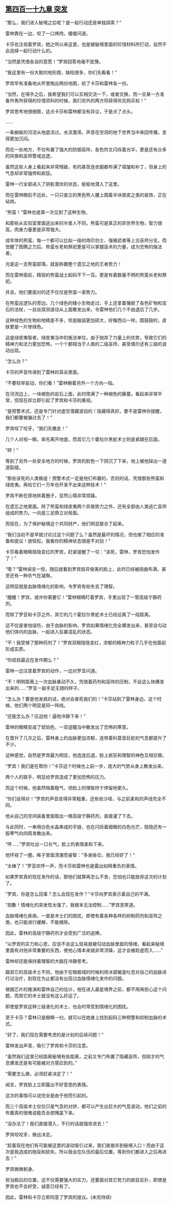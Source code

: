 ## [第四百一十九章 突发](https://www.xxbiquge.com/11_11222/8912716.html)


  “那么，我们进入秘境之后呢？是一起行动还是单独探索？”

  雷林靠在一边，咬了一口烤肉，缓缓问道。

  卡莎也注视着罗宾，她之所以来这里，也是被秘境里面的珍惜材料所打动，自然不会选择一起行动什么的。

  “当然是凭借各自的意愿！”罗宾回答地毫不犹豫。

  “我这里有一份大致的地形图，缺陷很多，你们先看看！”

  罗宾早有准备地从怀里掏出两份地图，给了卡莎和雷林各一份。

  “当然，在得手之后，我希望我们可以互相交流一下，或者交换，而一旦某一方准备外售所获得的珍惜资料的时候，我们另外的两方将获得优先购买权！”

  罗宾思考地很细致，这点卡莎和雷林都没有异议，于是点了点头。

  ……

  一条蜿蜒的河流从地底流过，水流激荡，声音在空洞的地下世界当中来回传播，变得更加沉闷。

  而在一处地方，不仅布置了强大的防御巫阵，各色符文闪烁着光华，更是还有众多的异族和巫师警戒巡逻。

  虽然这些人身上看起来非常残破，有的甚至连衣服都布满了褶皱和补丁，但身上的气息却非常强悍和疯狂。

  雷林一行全部进入了阴影潜伏的状态，偷偷地潜入了这里。

  而在雷林眼前不远处，一只只直立的黑色熊人腰上围着半块兽皮之类的装饰，正在站岗。

  “熊蛮！”雷林也是第一次见到了这种生物。

  和那些从实验室里面逃出来的半兽人不同，熊蛮可是真正的异世界生物，智力很高，肉身力量更是非常强大。

  成年体的熊蛮，每一个都可以比拟一级的烙印剑士、强殖武者等上古巫师分支。而觉醒了图腾之力后，熊蛮长老和祭祀更是可以掌握巫术的力量，成为恐怖的施法者。

  光是这一支熊蛮部落。就是称霸整个遗忘之地的王者势力！

  而在雷林面前，精锐的熊蛮战士起码不下一百。更是有着数量不明的熊蛮长老和祭祀。

  并且，他们要面对的还不仅仅是熊蛮一家势力。

  在熊蛮巡逻队的旁边，几个绿色的矮小生物走过，手上还拿着镶嵌了各色矿物和宝石的法杖，一丝丝探测波动从上面散发出来，令雷林他们几个不由退后了几步。

  这种绿色的生物和地精差不多，但是脑袋更加硕大，好像西瓜一样。圆鼓鼓的，皮肤更是一片惨绿色。

  这是绿皮夷智者，绿皮夷当中的施法单位，由于抛弃了力量上的优势，导致它们的精神力和法力更加恐怖，一个个都相当于人类的二级巫师，甚至偶尔还有三级的波动出现。

  “怎么办？”

  卡莎的声音传递到了雷林的耳朵里面。

  “不要轻举妄动，你们看！”雷林朝着另外一个方向一指。

  在河流边上，一块褐色的岩石上面，此时爬满了一种褐色的藤蔓。看起来非常平常，但现在却立即引起了罗宾和卡莎的重视。

  “是预警术式，还是专门针对虚空潜藏波动的！隐藏得真好。要不是雷林你提醒，我们都要被骗过去了！”

  罗宾咬了咬牙，“我们先撤走！”

  几个人对视一眼，率先离开地底，而其它几个霍拉尔黑蛇术士则是紧跟在后面。

  “砰！”

  等到了另外一处安全地方的时候，罗宾的脸色一下阴沉了下来，地上被他踩出一道道裂缝。

  “那些该死的人类叛徒！预警术式一定是他们布置的，否则的话，凭借那些熊蛮和绿皮夷。再给它们一万年也开发不出来这种技术！”

  罗宾不断在原地转着圈子，显然心情非常烦躁。

  在遗忘之地里面。除了熊蛮和绿皮夷两个异族势力之外，还有全部由人类逃亡巫师组成的势力。一向是三足鼎立对局面。

  而现在，为了保护秘境这个共同财产，他们明显联合了起来。

  “我们当初不是早就讨论过这个问题了么？虽然是最坏的情况，但也做了相应的准备和提议！放轻松，我看你的精神状态很是不对劲！”

  卡莎看着眼睛隐隐变红的罗宾，赶紧提醒了一句：“该死，雷林，罗宾恐怕发作了！”

  “嗯？”雷林闻言一惊，随后就看到罗宾妖异俊美的脸上，此时已经被扭曲布满，甚至还有一种杀气在凝聚。

  这明显就是血脉情绪化的影响，令罗宾有些失去了理智。

  “醒醒！罗宾，或许你需要它！”雷林眼睛盯着罗宾，手里出现了一管高级宁静药剂。

  而除了罗亚和卡莎之外，其它的几个霍拉尔黑蛇术士已经远离了一段距离。

  这不仅是害怕误伤，由于血脉的影响，罗宾如果情绪化完全爆发出来，甚至会勾动他们体内的血脉，一起进入狂暴混乱的状态。

  “不！我受够了那种药剂了！”罗宾双眼隐隐变红，浓郁的精神力粒子几乎在他面前形成实质。

  “你叔叔最近在发作期么？”

  雷林一边注意着罗宾的动作，一边对罗亚问道。

  “不！明明距离上一次血脉暴动不久，凭借着药剂和巫阵的压制，不会这么快爆发出来的……”罗亚一副手足无措的样子。

  “怎么办？要是他发疯的话，绝对会害死我们的！”卡莎站到了雷林身边，这个时候，他们两个明显是同一阵线。

  “还能怎么办？压迫他！逼他冷静下来！”

  雷林的眼睛变成了琥珀色，一双竖瞳当中散发出了恐怖的寒意。

  在晋升了几次之后，雷林身上的血脉更加浓郁，连带着科莫音巨蛇的气息都提升了不少。

  这种感觉，自然是罗宾最为明显，他连连后退，脸上疯狂和理智的神色互相交替。

  “罗宾！我们是在帮你！”卡莎这个时候也上前一步，庞大的气势从身上散发出来。

  两个人的联手，明显给罗宾造成了更加恐怖的压力。

  而这个时候，他虽然喘着粗气，但脸上的理智终于停留地更久。

  “你们说得对！”罗宾的声音变得非常粗重，还有些沙哑，与之前柔和的声线完全不同。

  他从自己的空间装备里面取出一根高级宁静药剂，直接灌了下去。

  与此同时，一串用白色水晶串成的手链，也在闪烁着细微的白色光芒，隐隐还有一股寒气向四周发散出来。

  “呼……”罗宾吐出一口长气，脸上的表情柔和下来。

  他环视了一圈，眸子里面清澈而睿智：“多谢各位，我已经好了！”

  “太棒了！”罗亚欢呼一声，而卡莎和雷林也是露出如释重负的表情。

  如果罗宾真的现在发作的话，那他们就算再怎么不舍，恐怕也只能放弃这次的计划了。

  “罗宾，你是怎么回事？怎么会现在发作？”卡莎向罗宾表示着自己的不满。

  “抱歉！情绪化的突发性太强了，我根本无法控制……”罗宾苦笑道。

  血脉情绪化疾病，一直是术士们的困扰，即使有着各种各样的抑制药剂和巫阵之类，也只能进行缓解，不能根除。

  因此，雷林的高级宁静药剂才会受到广泛的追捧。

  “以罗宾的实力和心思，应该不会这么轻易就被勾动血脉里面的情绪，看起来秘境里面有对他非常重要的东西，使他心情本来就非常浮躁，这才会被趁虚而入……”

  雷林却还能保持着理智的大脑在冷静思考。

  跟其它的高级术士不同，他由于在暗极域的时候利用冰碧蝎皇吐息对自己的血脉进行过治疗，到现在为止都没有出现过血脉情绪化发作的问题。

  根据芯片的推演和雷林自己的估计，他在进入晨星境界之前，都不用再担心这个问题，而其它的术士就没有这么好运了。

  即使是罗宾这种三级液化的术士，也会时常受到情绪化的困扰。

  至于卡莎？雷林只是眼睛一扫，就可以在她身上找到起码三种预警和抑制血脉的术式。

  “好了，我们现在需要考虑的是计划的后续问题！”

  雷林发出声音，吸引了罗宾和卡莎的注意。

  “虽然我们这里已经距离秘境有些距离，之前又专门布置了隐藏巫阵，但刚才的气息爆发还是有可能被对方感应到的。”

  “需要怎么做，必须赶紧决定了！”

  闻言，罗宾脸上立即露出不好意思的表情。

  这次的事情可以说完全是由于他而引起的。

  而三个高级术士仅仅只是气息的对拼，都可以产生出巨大的气息波动，他们之前的布置真的很难说能否全部掩盖下来。

  “没办法了！我们直接潜入，不行的话就强攻进去！”

  罗宾咬咬牙，做出决定。

  “趁着现在他们有可能被这里的波动吸引过来，我们直接杀到秘境入口！而由于这次是我造成的拖延和损失，所以我会在队伍的最后位置，等到你们都进入之后再进去！”

  罗宾微微躬身。

  担当殿后的位置，这不仅需要强大的实力，还要面对其它势力的疯狂反扑，即使是罗宾也不会好受，诚意已经有了。

  因此，雷林和卡莎立即同意了罗宾的提议。(未完待续)
